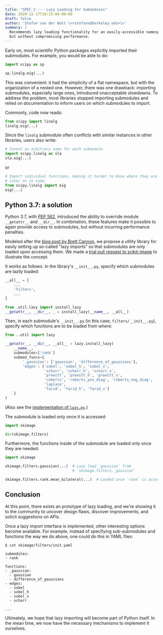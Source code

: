```yaml
---
title: "SPEC 2 --- Lazy Loading for Submodules"
date: 2020-12-17T18:15:04-08:00
draft: false
author: 'Stefan van der Walt \<<stefanv@berkeley.edu>\>'
summary: |
  Recommends lazy loading functionality for an easily-accessible namespace,
  but without compromising performance.
---
```


Early on, most scientific Python packages explicitly imported their submodules.  For example, you would be able to do:

```python
import scipy as sp

sp.linalg.eig(...)
```

This was convenient: it had the simplicity of a flat namespace, but with the organization of a nested one.  However, there was one drawback: importing submodules, especially large ones, introduced unacceptable slowdowns.  To address the problem, most libraries stopped importing submodules and relied on documentation to inform users on which submodules to import.

Commonly, code now reads:

```python
from scipy import linalg
linalg.eig(...)
```

Since the `linalg` submodule often conflicts with similar instances in other libraries, users also write:

```python
# Invent an arbitrary name for each submodule
import scipy.linalg as sla
sla.eig(...)
```

or 

```python
# Import individual functions, making it harder to know where they are from
# later on in code.
from scipy.linalg import eig
eig(...)
```

## Python 3.7: a solution

Python 3.7, with [PEP 562](https://www.python.org/dev/peps/pep-0562/), introduced the ability to override module `__getattr__` and `__dir__`.  In combination, these features make it possible to again provide access to submodules, but without incurring performance penalties.

Modeled after the [blog post by Brett Cannon](https://snarky.ca/lazy-importing-in-python-3-7/), we propose a utility library for easily setting up so-called "lazy imports" so that submodules are only loaded upon accessing them.  We made a [trial pull request to scikit-image](https://github.com/scikit-image/scikit-image/pull/5101) to illustrate the concept.

It works as follows.  In the library's `__init__.py`, specify which submodules are lazily loaded:

```python
__all__ = [
    ...
    'filters',
    ...
]

from .util.lazy import install_lazy
__getattr__, __dir__, _ = install_lazy(__name__, __all__)
```

Then, in each submodule's `__init__.py` (in this case, `filters/__init__.py`), specify which functions are to be loaded from where:

```python
from ..util import lazy

__getattr__, __dir__, __all__ = lazy.install_lazy(
    __name__,
    submodules=['rank']
    submod_funcs={
        '_gaussian': ['gaussian', 'difference_of_gaussians'],
        'edges': ['sobel', 'sobel_h', 'sobel_v',
                  'scharr', 'scharr_h', 'scharr_v',
                  'prewitt', 'prewitt_h', 'prewitt_v',
                  'roberts', 'roberts_pos_diag', 'roberts_neg_diag',
                  'laplace',
                  'farid', 'farid_h', 'farid_v']
    }
)
```

(Also see the [implementation of `lazy.py`](https://github.com/scikit-image/scikit-image/blob/f5727872efec270d643dd2c281b6f245b03ff937/skimage/util/lazy.py).)

The submodule is loaded only once it is accessed:

```python
import skimage

dir(skimage.filters)
```

Furthermore, the functions inside of the submodule are loaded only once they are needed:

```python
import skimage

skimage.filters.gaussian(...)  # Lazy load `gaussian` from
                               # `skimage.filters._gaussian`

skimage.filters.rank.mean_bilateral(...)  # Loaded once `rank` is accessed
```

## Conclusion

At this point, there exists an prototype of lazy loading, and we're
showing it to the community to uncover design flaws, discover improvements, and solicit suggestions on APIs.

Once a lazy import interface is implemented, other interesting options become available.  For example, instead of specifying sub-submodules and functions the way we do above, one could do this in YAML files:

```
$ cat skimage/filters/init.yaml

submodules:
- rank

functions:
- _gaussian:
  - gaussian
  - difference_of_gaussians
- edges:
  - sobel
  - sobel_h
  - sobel_v
  - scharr
  
...
```

Ultimately, we hope that lazy importing will become part of Python
itself.  In the mean time, we now have the necessary mechanisms to
implement it ourselves.
